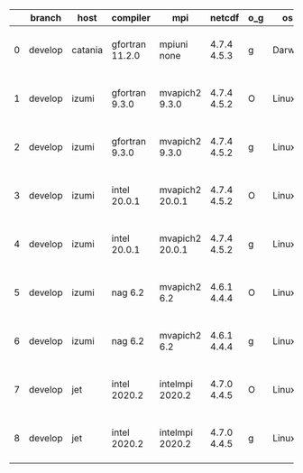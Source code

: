 |    | branch   | host    | compiler        | mpi             | netcdf      | o_g   | os     | build   | u_pass   | u_fail   | s_pass   | s_fail   | e_pass   | e_fail   | nuopc_pass   | nuopc_fail   | artifacts_hash                                                                                                                                           | modified                  |
|----|----------|---------|-----------------|-----------------|-------------|-------|--------|---------|----------|----------|----------|----------|----------|----------|--------------|--------------|----------------------------------------------------------------------------------------------------------------------------------------------------------|---------------------------|
|  0 | develop  | catania | gfortran 11.2.0 | mpiuni none     | 4.7.4 4.5.3 | g     | Darwin | pass    | 12142    | 0        | 8        | 0        | 43       | 0        | 0            | 50           | [artifacts](https://github.com/esmf-org/esmf-test-artifacts/tree/8333ee0471cba2f990a741c605da84b7ed8475ac/develop/catania/gfortran/11.2.0/g/mpiuni/none) | 2022-06-16 14:02:11 -0600 |
|  1 | develop  | izumi   | gfortran 9.3.0  | mvapich2 9.3.0  | 4.7.4 4.5.2 | O     | Linux  | pass    | fail     | fail     | fail     | fail     | fail     | fail     | 0            | 0            | [artifacts](https://github.com/esmf-org/esmf-test-artifacts/tree/a6b535d2079477176ad4f63b50b0d1afb031b9bb/develop/izumi/gfortran/9.3.0/O/mvapich2/9.3.0) | 2022-06-16 19:33:12 -0600 |
|  2 | develop  | izumi   | gfortran 9.3.0  | mvapich2 9.3.0  | 4.7.4 4.5.2 | g     | Linux  | pass    | 10545    | 3120     | fail     | fail     | fail     | fail     | 0            | 0            | [artifacts](https://github.com/esmf-org/esmf-test-artifacts/tree/a234bf00067fdee17106bb55cc67c3888674f4f3/develop/izumi/gfortran/9.3.0/g/mvapich2/9.3.0) | 2022-06-16 19:37:36 -0600 |
|  3 | develop  | izumi   | intel 20.0.1    | mvapich2 20.0.1 | 4.7.4 4.5.2 | O     | Linux  | pass    | 10545    | 3120     | fail     | fail     | fail     | fail     | 0            | 0            | [artifacts](https://github.com/esmf-org/esmf-test-artifacts/tree/d651151e0ebe8f4cc815cfb641be8b0069f68793/develop/izumi/intel/20.0.1/O/mvapich2/20.0.1)  | 2022-06-16 19:41:58 -0600 |
|  4 | develop  | izumi   | intel 20.0.1    | mvapich2 20.0.1 | 4.7.4 4.5.2 | g     | Linux  | pass    | 10545    | 3120     | fail     | fail     | fail     | fail     | 0            | 0            | [artifacts](https://github.com/esmf-org/esmf-test-artifacts/tree/589883472c433d961daa37d26cdc9a70b4021fe1/develop/izumi/intel/20.0.1/g/mvapich2/20.0.1)  | 2022-06-16 19:42:59 -0600 |
|  5 | develop  | izumi   | nag 6.2         | mvapich2 6.2    | 4.6.1 4.4.4 | O     | Linux  | pass    | fail     | fail     | fail     | fail     | fail     | fail     | 0            | 0            | [artifacts](https://github.com/esmf-org/esmf-test-artifacts/tree/f18a74df8b9cd7eab5fea8f2533438ddfd2df1e1/develop/izumi/nag/6.2/O/mvapich2/6.2)          | 2022-06-16 19:31:26 -0600 |
|  6 | develop  | izumi   | nag 6.2         | mvapich2 6.2    | 4.6.1 4.4.4 | g     | Linux  | pass    | fail     | fail     | fail     | fail     | fail     | fail     | 0            | 0            | [artifacts](https://github.com/esmf-org/esmf-test-artifacts/tree/bda5ab4d82d6def1f7ba1bc9a1056cd580a6460b/develop/izumi/nag/6.2/g/mvapich2/6.2)          | 2022-06-16 19:41:16 -0600 |
|  7 | develop  | jet     | intel 2020.2    | intelmpi 2020.2 | 4.7.0 4.4.5 | O     | Linux  | pass    | pending  | pending  | pending  | pending  | pending  | pending  | pending      | pending      | [artifacts](https://github.com/esmf-org/esmf-test-artifacts/tree/3956bfda1a43e08702774a2da3fd5621cfbbc128/develop/jet/intel/2020.2/O/intelmpi/2020.2)    | 2022-06-09 04:08:18 +0000 |
|  8 | develop  | jet     | intel 2020.2    | intelmpi 2020.2 | 4.7.0 4.4.5 | g     | Linux  | pass    | 13638    | 27       | 49       | 0        | 80       | 0        | 50           | 0            | [artifacts](https://github.com/esmf-org/esmf-test-artifacts/tree/d44d7cdbfef793aee145286b5c008e6e743b0faa/develop/jet/intel/2020.2/g/intelmpi/2020.2)    | 2022-06-24 05:30:15 +0000 |